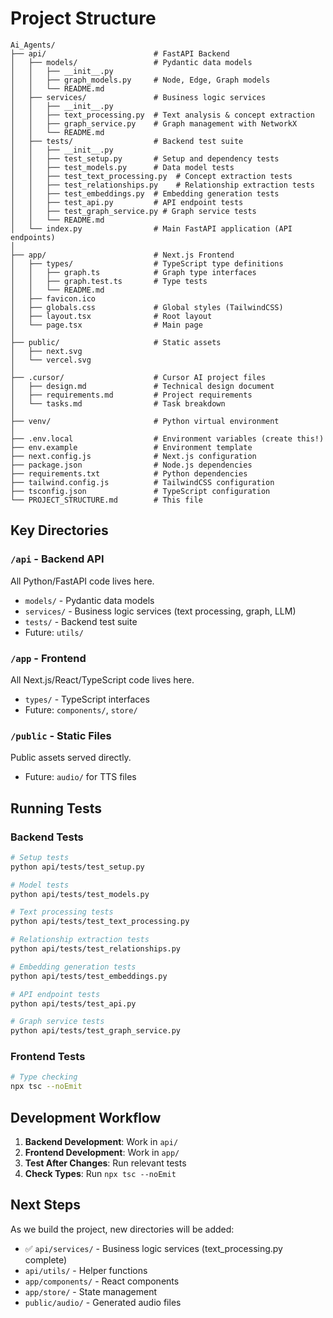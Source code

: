 # Project Structure

```
Ai_Agents/
├── api/                        # FastAPI Backend
│   ├── models/                 # Pydantic data models
│   │   ├── __init__.py
│   │   ├── graph_models.py     # Node, Edge, Graph models
│   │   └── README.md
│   ├── services/               # Business logic services
│   │   ├── __init__.py
│   │   ├── text_processing.py  # Text analysis & concept extraction
│   │   ├── graph_service.py    # Graph management with NetworkX
│   │   └── README.md
│   ├── tests/                  # Backend test suite
│   │   ├── __init__.py
│   │   ├── test_setup.py       # Setup and dependency tests
│   │   ├── test_models.py      # Data model tests
│   │   ├── test_text_processing.py  # Concept extraction tests
│   │   ├── test_relationships.py    # Relationship extraction tests
│   │   ├── test_embeddings.py  # Embedding generation tests
│   │   ├── test_api.py         # API endpoint tests
│   │   ├── test_graph_service.py # Graph service tests
│   │   └── README.md
│   └── index.py                # Main FastAPI application (API endpoints)
│
├── app/                        # Next.js Frontend
│   ├── types/                  # TypeScript type definitions
│   │   ├── graph.ts            # Graph type interfaces
│   │   ├── graph.test.ts       # Type tests
│   │   └── README.md
│   ├── favicon.ico
│   ├── globals.css             # Global styles (TailwindCSS)
│   ├── layout.tsx              # Root layout
│   └── page.tsx                # Main page
│
├── public/                     # Static assets
│   ├── next.svg
│   └── vercel.svg
│
├── .cursor/                    # Cursor AI project files
│   ├── design.md               # Technical design document
│   ├── requirements.md         # Project requirements
│   └── tasks.md                # Task breakdown
│
├── venv/                       # Python virtual environment
│
├── .env.local                  # Environment variables (create this!)
├── env.example                 # Environment template
├── next.config.js              # Next.js configuration
├── package.json                # Node.js dependencies
├── requirements.txt            # Python dependencies
├── tailwind.config.js          # TailwindCSS configuration
├── tsconfig.json               # TypeScript configuration
└── PROJECT_STRUCTURE.md        # This file
```

## Key Directories

### `/api` - Backend API
All Python/FastAPI code lives here.
- `models/` - Pydantic data models
- `services/` - Business logic services (text processing, graph, LLM)
- `tests/` - Backend test suite
- Future: `utils/`

### `/app` - Frontend
All Next.js/React/TypeScript code lives here.
- `types/` - TypeScript interfaces
- Future: `components/`, `store/`

### `/public` - Static Files
Public assets served directly.
- Future: `audio/` for TTS files

## Running Tests

### Backend Tests
```bash
# Setup tests
python api/tests/test_setup.py

# Model tests
python api/tests/test_models.py

# Text processing tests
python api/tests/test_text_processing.py

# Relationship extraction tests
python api/tests/test_relationships.py

# Embedding generation tests
python api/tests/test_embeddings.py

# API endpoint tests
python api/tests/test_api.py

# Graph service tests
python api/tests/test_graph_service.py
```

### Frontend Tests
```bash
# Type checking
npx tsc --noEmit
```

## Development Workflow

1. **Backend Development**: Work in `api/`
2. **Frontend Development**: Work in `app/`
3. **Test After Changes**: Run relevant tests
4. **Check Types**: Run `npx tsc --noEmit`

## Next Steps

As we build the project, new directories will be added:
- ✅ `api/services/` - Business logic services (text_processing.py complete)
- `api/utils/` - Helper functions
- `app/components/` - React components
- `app/store/` - State management
- `public/audio/` - Generated audio files

